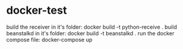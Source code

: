 # docker-test

build the receiver in it's folder: docker build -t python-receive .
build beanstalkd in it's folder: docker build -t beanstalkd .
run the docker compose file: docker-compose up
